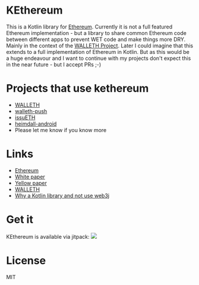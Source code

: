 KEthereum
=========

This is a Kotlin library for [Ethereum](https://ethereum.org).
Currently it is not a full featured Ethereum implementation - but a library to share common Ethereum code between different apps to prevent WET code and make things more DRY. Mainly in the context of the [WALLETH Project](http://walleth.org).
Later I could imagine that this extends to a full implementation of Ethereum in Kotlin. But as this would be a huge endeavour and I want to continue with my projects don't expect this in the near future - but I accept PRs ;-)

Projects that use kethereum
===========================


 * [WALLETH](http://walleth.org)
 * [walleth-push](http://github.com/walleth/walleth-push)
 * [issuETH](https://github.com/issuETH/issuETH)
 * [heimdall-android](https://github.com/gnosis/heimdall-android)
 * Please let me know if you know more

Links
=====

* [Ethereum](https://ethereum.org/)
* [White paper](https://github.com/ethereum/wiki/wiki/White-Paper)
* [Yellow paper](https://github.com/ethereum/yellowpaper)
* [WALLETH](http://walleth.org)
* [Why a Kotlin library and not use web3j](https://github.com/web3j/web3j/issues/124#issuecomment-313088274)

Get it
======

KEthereum is available via jitpack:
[![](https://jitpack.io/v/walleth/kethereum.svg)](https://jitpack.io/#walleth/kethereum)

License
=======

MIT
